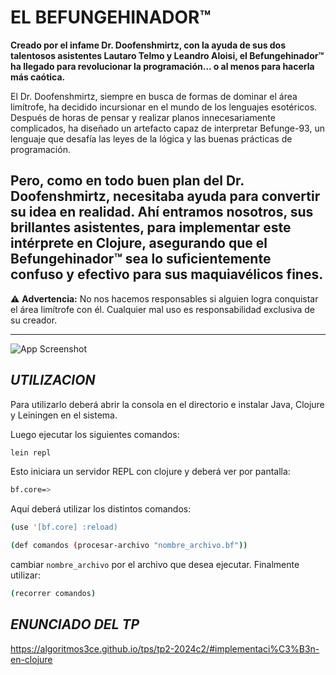 # **EL BEFUNGEHINADOR™**

**Creado por el infame Dr. Doofenshmirtz, con la ayuda de sus dos talentosos asistentes Lautaro Telmo y Leandro Aloisi, el Befungehinador™ ha llegado para revolucionar la programación... o al menos para hacerla más caótica.**

El Dr. Doofenshmirtz, siempre en busca de formas de dominar el área limítrofe, ha decidido incursionar en el mundo de los lenguajes esotéricos. Después de horas de pensar y realizar planos innecesariamente complicados, ha diseñado un artefacto capaz de interpretar Befunge-93, un lenguaje que desafía las leyes de la lógica y las buenas prácticas de programación.

Pero, como en todo buen plan del Dr. Doofenshmirtz, necesitaba ayuda para convertir su idea en realidad. Ahí entramos nosotros, sus brillantes asistentes, para implementar este intérprete en **Clojure**, asegurando que el Befungehinador™ sea lo suficientemente confuso y efectivo para sus maquiavélicos fines.
---

⚠️ **Advertencia:** No nos hacemos responsables si alguien logra conquistar el área limítrofe con él. Cualquier mal uso es responsabilidad exclusiva de su creador.

---

![App Screenshot](https://wallpapercave.com/wp/wp4746788.jpg)

## *UTILIZACION*
Para utilizarlo deberá abrir la consola en el directorio e instalar Java, Clojure y Leiningen en el sistema.

Luego ejecutar los siguientes comandos:

```bash
lein repl
```
Esto iniciara un servidor REPL con clojure y deberá ver por pantalla:

```bash
bf.core=> 
```
Aquí deberá utilizar los distintos comandos:
```bash
(use '[bf.core] :reload)
```
```bash
(def comandos (procesar-archivo "nombre_archivo.bf"))
```
cambiar `nombre_archivo` por el archivo que desea ejecutar.
Finalmente utilizar:
```bash
(recorrer comandos)
```
## *ENUNCIADO DEL TP*

https://algoritmos3ce.github.io/tps/tp2-2024c2/#implementaci%C3%B3n-en-clojure


